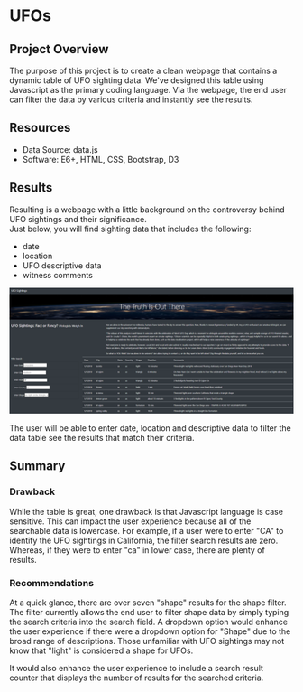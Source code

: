 # UFOs

## Project Overview

The purpose of this project is to create a clean webpage that contains a dynamic table of UFO sighting data.  We've designed this table using Javascript as the primary coding language.  Via the webpage, the end user can filter the data by various criteria and instantly see the results. 


## Resources
- Data Source: data.js
- Software: E6+, HTML, CSS, Bootstrap, D3


## Results


Resulting is a webpage with a little background on the controversy behind UFO sightings and their significance.  
Just below, you will find sighting data that includes the following:
-  date
-  location
-  UFO descriptive data
-  witness comments

![webpage](https://github.com/Lindsaybgood/UFOs/blob/main/static/images/webpage_snapshot.png)

The user will be able to enter date, location and descriptive data to filter the data table see the results that match their criteria.





## Summary
### Drawback
While the table is great, one drawback is that Javascript language is case sensitive.  This can impact the user experience because all of the searchable data is lowercase.  For example, if a user were to enter "CA" to identify the UFO sightings in California, the filter search results are zero.  Whereas, if they were to enter "ca" in lower case, there are plenty of results. 

### Recommendations
At a quick glance, there are over seven "shape" results for the shape filter.  The filter currently allows the end user to filter shape data by simply typing the search criteria into the search field.  A dropdown option would enhance the user experience if there were a dropdown option for "Shape" due to the broad range of descriptions.  Those unfamiliar with UFO sightings may not know that "light" is considered a shape for UFOs. 

It would also enhance the user experience to include a search result counter that displays the number of results for the searched criteria.



